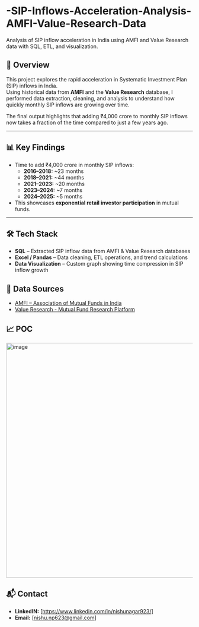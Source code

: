 # -SIP-Inflows-Acceleration-Analysis-AMFI-Value-Research-Data
Analysis of SIP inflow acceleration in India using AMFI and Value Research data with SQL, ETL, and visualization.

## 📌 Overview
This project explores the rapid acceleration in Systematic Investment Plan (SIP) inflows in India.  
Using historical data from **AMFI** and the **Value Research** database, I performed data extraction, cleaning, and analysis to understand how quickly monthly SIP inflows are growing over time.

The final output highlights that adding ₹4,000 crore to monthly SIP inflows now takes a fraction of the time compared to just a few years ago.

---

## 📊 Key Findings
- Time to add ₹4,000 crore in monthly SIP inflows:
  - **2016–2018:** ~23 months
  - **2018–2021:** ~44 months
  - **2021–2023:** ~20 months
  - **2023–2024:** ~7 months
  - **2024–2025:** ~5 months  
- This showcases **exponential retail investor participation** in mutual funds.

---

## 🛠️ Tech Stack
- **SQL** – Extracted SIP inflow data from AMFI & Value Research databases
- **Excel / Pandas** – Data cleaning, ETL operations, and trend calculations
- **Data Visualization** – Custom graph showing time compression in SIP inflow growth

##  🔗 Data Sources
- [AMFI – Association of Mutual Funds in India](https://www.amfiindia.com/research-information/amfi-monthly)
- [Value Research - Mutual Fund Research Platform](https://www.valueresearchonline.com)

##  📈 POC
<img width="566" height="632" alt="image" src="https://github.com/user-attachments/assets/174d4137-2771-4295-9444-f0fe85974a54" />

## 📬 Contact
- **LinkedIN:** [https://www.linkedin.com/in/nishunagar923/]
- **Email:** [nishu.np623@gmail.com]
